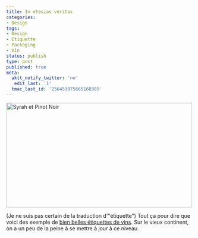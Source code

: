 ```yaml
---
title: In etesias veritas
categories:
- Design
tags:
- Design
- Etiquette
- Packaging
- Vin
status: publish
type: post
published: true
meta:
  aktt_notify_twitter: 'no'
  _edit_last: '1'
  tmac_last_id: '256453975665168385'
---
```

<img class="alignnone size-full wp-image-1046" title="Syrah et Pinot Noir" src="https://dlgjp9x71cipk.cloudfront.net/2009/02/vin.png" alt="Syrah et Pinot Noir" width="500" height="281" />

(Je ne suis pas certain de la traduction d'"étiquette") Tout ça pour dire que voici des exemple de <a title="Lien vers le site www.designer-daily.com" href="https://www.designer-daily.com/25-brilliant-wine-label-bottle-package-designs-1808">bien belles étiquettes de vins</a>. Sur le vieux continent, on a un peu de la peine à se mettre à jour à ce niveau.
